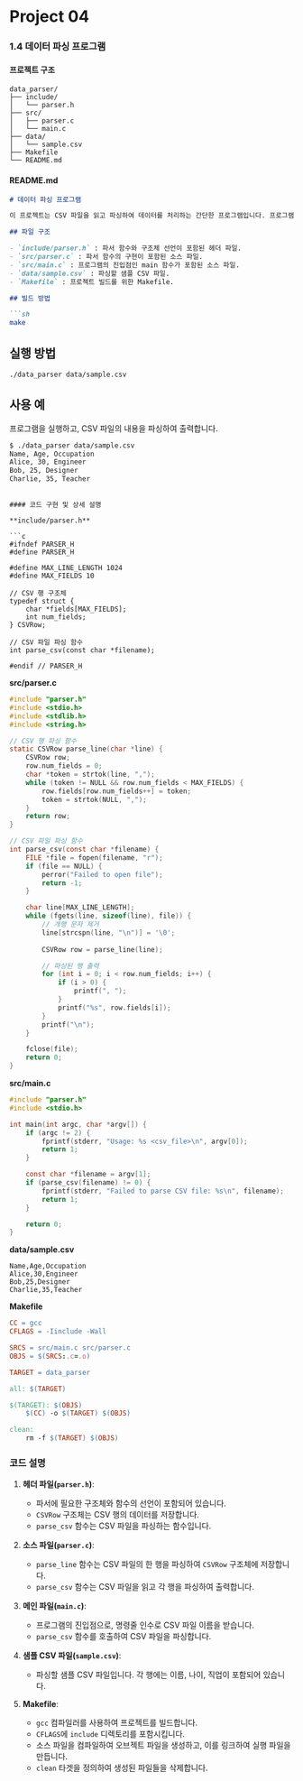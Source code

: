 # Project 04

### 1.4 데이터 파싱 프로그램

#### 프로젝트 구조

```
data_parser/
├── include/
│   └── parser.h
├── src/
│   ├── parser.c
│   └── main.c
├── data/
│   └── sample.csv
├── Makefile
└── README.md
```

#### README.md

```markdown
# 데이터 파싱 프로그램

이 프로젝트는 CSV 파일을 읽고 파싱하여 데이터를 처리하는 간단한 프로그램입니다. 프로그램은 각 행의 데이터를 파싱하여 출력합니다.

## 파일 구조

- `include/parser.h` : 파서 함수와 구조체 선언이 포함된 헤더 파일.
- `src/parser.c` : 파서 함수의 구현이 포함된 소스 파일.
- `src/main.c` : 프로그램의 진입점인 main 함수가 포함된 소스 파일.
- `data/sample.csv` : 파싱할 샘플 CSV 파일.
- `Makefile` : 프로젝트 빌드를 위한 Makefile.

## 빌드 방법

```sh
make
```

## 실행 방법

```sh
./data_parser data/sample.csv
```

## 사용 예

프로그램을 실행하고, CSV 파일의 내용을 파싱하여 출력합니다.

```sh
$ ./data_parser data/sample.csv
Name, Age, Occupation
Alice, 30, Engineer
Bob, 25, Designer
Charlie, 35, Teacher
```
```

#### 코드 구현 및 상세 설명

**include/parser.h**

```c
#ifndef PARSER_H
#define PARSER_H

#define MAX_LINE_LENGTH 1024
#define MAX_FIELDS 10

// CSV 행 구조체
typedef struct {
    char *fields[MAX_FIELDS];
    int num_fields;
} CSVRow;

// CSV 파일 파싱 함수
int parse_csv(const char *filename);

#endif // PARSER_H
```

**src/parser.c**

```c
#include "parser.h"
#include <stdio.h>
#include <stdlib.h>
#include <string.h>

// CSV 행 파싱 함수
static CSVRow parse_line(char *line) {
    CSVRow row;
    row.num_fields = 0;
    char *token = strtok(line, ",");
    while (token != NULL && row.num_fields < MAX_FIELDS) {
        row.fields[row.num_fields++] = token;
        token = strtok(NULL, ",");
    }
    return row;
}

// CSV 파일 파싱 함수
int parse_csv(const char *filename) {
    FILE *file = fopen(filename, "r");
    if (file == NULL) {
        perror("Failed to open file");
        return -1;
    }

    char line[MAX_LINE_LENGTH];
    while (fgets(line, sizeof(line), file)) {
        // 개행 문자 제거
        line[strcspn(line, "\n")] = '\0';
        
        CSVRow row = parse_line(line);

        // 파싱된 행 출력
        for (int i = 0; i < row.num_fields; i++) {
            if (i > 0) {
                printf(", ");
            }
            printf("%s", row.fields[i]);
        }
        printf("\n");
    }

    fclose(file);
    return 0;
}
```

**src/main.c**

```c
#include "parser.h"
#include <stdio.h>

int main(int argc, char *argv[]) {
    if (argc != 2) {
        fprintf(stderr, "Usage: %s <csv_file>\n", argv[0]);
        return 1;
    }

    const char *filename = argv[1];
    if (parse_csv(filename) != 0) {
        fprintf(stderr, "Failed to parse CSV file: %s\n", filename);
        return 1;
    }

    return 0;
}
```

**data/sample.csv**

```
Name,Age,Occupation
Alice,30,Engineer
Bob,25,Designer
Charlie,35,Teacher
```

**Makefile**

```makefile
CC = gcc
CFLAGS = -Iinclude -Wall

SRCS = src/main.c src/parser.c
OBJS = $(SRCS:.c=.o)

TARGET = data_parser

all: $(TARGET)

$(TARGET): $(OBJS)
    $(CC) -o $(TARGET) $(OBJS)

clean:
    rm -f $(TARGET) $(OBJS)
```

### 코드 설명

1. **헤더 파일(`parser.h`)**:
    - 파서에 필요한 구조체와 함수의 선언이 포함되어 있습니다.
    - `CSVRow` 구조체는 CSV 행의 데이터를 저장합니다.
    - `parse_csv` 함수는 CSV 파일을 파싱하는 함수입니다.

2. **소스 파일(`parser.c`)**:
    - `parse_line` 함수는 CSV 파일의 한 행을 파싱하여 `CSVRow` 구조체에 저장합니다.
    - `parse_csv` 함수는 CSV 파일을 읽고 각 행을 파싱하여 출력합니다.

3. **메인 파일(`main.c`)**:
    - 프로그램의 진입점으로, 명령줄 인수로 CSV 파일 이름을 받습니다.
    - `parse_csv` 함수를 호출하여 CSV 파일을 파싱합니다.

4. **샘플 CSV 파일(`sample.csv`)**:
    - 파싱할 샘플 CSV 파일입니다. 각 행에는 이름, 나이, 직업이 포함되어 있습니다.

5. **Makefile**:
    - `gcc` 컴파일러를 사용하여 프로젝트를 빌드합니다.
    - `CFLAGS`에 `include` 디렉토리를 포함시킵니다.
    - 소스 파일을 컴파일하여 오브젝트 파일을 생성하고, 이를 링크하여 실행 파일을 만듭니다.
    - `clean` 타겟을 정의하여 생성된 파일들을 삭제합니다.
